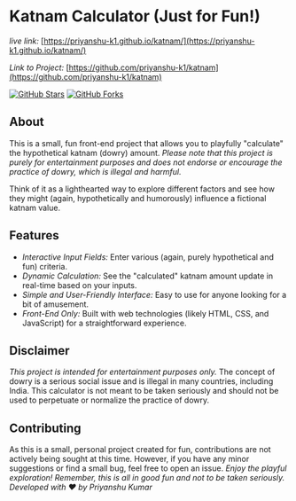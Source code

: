 # Katnam Calculator (Just for Fun!)
*live link:* [https://priyanshu-k1.github.io/katnam/](https://priyanshu-k1.github.io/katnam/)


*Link to Project:* [https://github.com/priyanshu-k1/katnam](https://github.com/priyanshu-k1/katnam)

[![GitHub Stars](https://img.shields.io/github/stars/priyanshu-k1/katnam?style=social)](https://github.com/priyanshu-k1/katnam)
[![GitHub Forks](https://img.shields.io/github/forks/priyanshu-k1/katnam?style=social)](https://github.com/priyanshu-k1/katnam)

## About

This is a small, fun front-end project that allows you to playfully "calculate" the hypothetical katnam (dowry) amount. *Please note that this project is purely for entertainment purposes and does not endorse or encourage the practice of dowry, which is illegal and harmful.*

Think of it as a lighthearted way to explore different factors and see how they might (again, hypothetically and humorously) influence a fictional katnam value.

## Features

* *Interactive Input Fields:* Enter various (again, purely hypothetical and fun) criteria.
* *Dynamic Calculation:* See the "calculated" katnam amount update in real-time based on your inputs.
* *Simple and User-Friendly Interface:* Easy to use for anyone looking for a bit of amusement.
* *Front-End Only:* Built with web technologies (likely HTML, CSS, and JavaScript) for a straightforward experience.
## Disclaimer

*This project is intended for entertainment purposes only.* The concept of dowry is a serious social issue and is illegal in many countries, including India. This calculator is not meant to be taken seriously and should not be used to perpetuate or normalize the practice of dowry.

## Contributing

As this is a small, personal project created for fun, contributions are not actively being sought at this time. However, if you have any minor suggestions or find a small bug, feel free to open an issue.
*Enjoy the playful exploration! Remember, this is all in good fun and not to be taken seriously.*
*Developed with ❤️ by Priyanshu Kumar*
